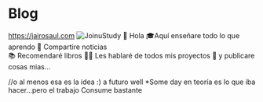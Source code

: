 # Blog
https://jairosaul.com
![JoinuStudy](client\src\images\JStudyCapture.jpeg)
👋 Hola 
🎓Aquí enseñare todo lo que aprendo
📰 Compartire noticias  
📚 Recomendaré libros
👨‍💻 Les hablaré de todos mis proyectos
📝 y publicare cosas mias...

//o al menos esa es la idea :) 
a futuro
well
*Some day
en teoría es lo que iba hacer...pero el trabajo Consume bastante
